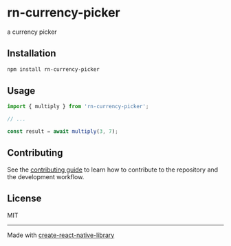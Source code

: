 # rn-currency-picker

a currency picker

## Installation

```sh
npm install rn-currency-picker
```

## Usage

```js
import { multiply } from 'rn-currency-picker';

// ...

const result = await multiply(3, 7);
```

## Contributing

See the [contributing guide](CONTRIBUTING.md) to learn how to contribute to the repository and the development workflow.

## License

MIT

---

Made with [create-react-native-library](https://github.com/callstack/react-native-builder-bob)
